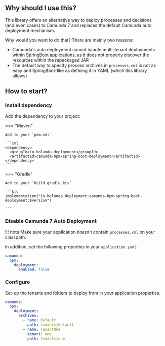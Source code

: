 ## Why should I use this?

This library offers an alternative way to deploy processes and decisions (and even cases) 
to Camunda 7 and replaces the default Camunda auto deployment mechanism.

Why would you want to do that? There are mainly two reasons:

* Camunda's auto deployment cannot handle multi-tenant deployments within SpringBoot applications, 
as it does not properly discover the resources within the repackaged JAR
* The default way to specify process archives in `processes.xml` is not as easy and SpringBoot-like 
as defining it in YAML (which this library allows)

## How to start?

### Install dependency

Add the dependency to your project:

=== "Maven"

    Add to your `pom.xml`

    ```xml
    <dependency>
      <groupId>io.holunda.deployment</groupId>
      <artifactId>camunda-bpm-spring-boot-deployment</artifactId>
    </dependency>
    ```

=== "Gradle"

    Add to your `build.gradle.kts`

    ```kts
    implementation("io.holunda.deployment:camunda-bpm-spring-boot-deployment:$version")
    
    ```

### Disable Camunda 7 Auto Deployment

!!! note
    Make sure your application doesn't contain `processes.xml` on your classpath.

In addition, set the following properties in your `application.yaml`:

```yaml title="application.yaml"
camunda:
  bpm:
    deployment:
      enabled: false
```

### Configure

Set-up the tenants and folders to deploy from in your application properties.

```yaml title="application.yaml"
camunda:
  bpm:
    deployment:
      archives:
        - name: Default
          path: tenants/default
        - name: TenantOne
          tenant: one
          path: tenants/one

```
